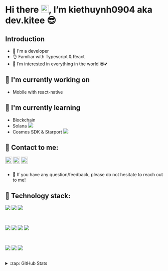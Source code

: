 # Hi there <img src="https://media.giphy.com/media/hvRJCLFzcasrR4ia7z/giphy.gif" width="25px">, I’m kiethuynh0904 aka dev.kitee 😎 

## Introduction
- 💜 I'm a developer
- 👌 Familiar with Typescript & React
- 👀 I’m interested in everything in the world 😍💕

## 🔭 I'm currently working on

- Mobile with react-native

## 🌱 I'm currently learning

- Blockchain
- Solana  <a  href="https://solana.com"><img src="https://raw.githubusercontent.com/ErikThiart/cryptocurrency-icons/master/16/solana.png"></a>
- Cosmos SDK & Starport <a href="https://cosmos.network/"> <img src="https://raw.githubusercontent.com/ErikThiart/cryptocurrency-icons/master/16/cosmos.png "></a>

## 🤝 Contact to me:

<a  href="https://www.facebook.com/tuan.kiet.39566">
  <img align="left" alt="kiethuynh_facebook" width="22px" src="https://cdn.jsdelivr.net/npm/simple-icons@v6/icons/facebook.svg" />
</a>
<a href="https://www.instagram.com/kiethuynh904/"><img align="left" src="https://cdn.jsdelivr.net/npm/simple-icons@v6/icons/instagram.svg" alt="dev.kitee | Instagram" width="22px"/></a>
<a href="mailto:kiethuynh0904@gmail.com"><img align="left" alt="kiethuynh_mail" width="22px" src="https://cdn.jsdelivr.net/npm/simple-icons@v6/icons/gmail.svg" /></a>

<br /> 

<br />

- 💬 If you have any question/feedback, please do not hesitate to reach out to me!

## 💼 Technology stack:

![](https://img.shields.io/badge/library-React-informational?style=flat&logo=react&color=61DAFB)
![](https://img.shields.io/badge/framework-Vue-informational?style=flat&logo=vue.js&color=4FC08D)
![](https://img.shields.io/badge/framework-Next-informational?style=flat&logo=next.js&color=000000)
 
<br />

![](https://img.shields.io/badge/code-javascript-informational?style=flat&logo=javascript&color=F7DF1E)
![](https://img.shields.io/badge/code-typescript-informational?style=flat&logo=typescript&color=3178C6)
![](https://img.shields.io/badge/code-Rust-informational?style=flat&logo=rust&color=000000)
![](https://img.shields.io/badge/code-Go-informational?style=flat&logo=go&color=00ADD8)

<br />

![](https://img.shields.io/badge/Tools-Yarn-informational?style=flat&logo=Yarn&color=2C8EBB)
![](https://img.shields.io/badge/Tools-NPM-informational?style=flat&logo=NPM&color=CB3837)
![](https://img.shields.io/badge/Tools-Git-informational?style=flat&logo=Git&color=F05032)

## 
<details>
  <summary>:zap: GitHub Stats</summary>
<img align="left" alt="kiethuynh_facebook"  src="https://github-readme-stats.vercel.app/api?username=kiethuynh0904&theme=material-palenight&show_icons=true" />
</details>





